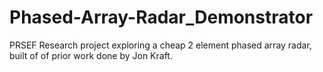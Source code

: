 # Phased-Array-Radar_Demonstrator
PRSEF Research project exploring a cheap 2 element phased array radar, built of of prior work done by Jon Kraft. 
